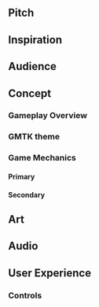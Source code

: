 ## Pitch
## Inspiration
## Audience
## Concept
### Gameplay Overview
### GMTK theme
### Game Mechanics
#### Primary
#### Secondary
## Art
## Audio
## User Experience
### Controls